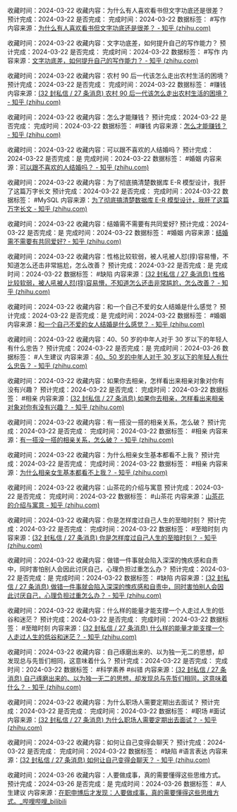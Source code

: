 
收藏时间：2024-03-22
收藏内容：为什么有人喜欢看书但文字功底还是很差？
预计完成：2024-03-22
是否完成：
完成时间：2024-03-22
数据标签： #写作
内容来源：[为什么有人喜欢看书但文字功底还是很差？ - 知乎 (zhihu.com)](https://www.zhihu.com/question/37432828/answer/72667979)


收藏时间：2024-03-22
收藏内容：文字功底差，如何提升自己的写作能力？
预计完成：2024-03-22
是否完成：
完成时间：2024-03-22
数据标签： #写作
内容来源：[文字功底差，如何提升自己的写作能力？ - 知乎 (zhihu.com)](https://www.zhihu.com/question/36472504/answer/67647225)


收藏时间：2024-03-22
收藏内容：农村 90 后一代该怎么走出农村生活的困境？
预计完成：2024-03-22
是否完成：
完成时间：2024-03-22
数据标签： #赚钱
内容来源：[(32 封私信 / 27 条消息) 农村 90 后一代该怎么走出农村生活的困境？ - 知乎 (zhihu.com)](https://www.zhihu.com/question/30222230/answer/47633804)


收藏时间：2024-03-22
收藏内容：怎么才能赚钱？
预计完成：2024-03-22
是否完成：
完成时间：2024-03-22
数据标签： #赚钱
内容来源：[怎么才能赚钱？ - 知乎 (zhihu.com)](https://zhuanlan.zhihu.com/p/683848104)

收藏时间：2024-03-22
收藏内容：可以跟不喜欢的人结婚吗？
预计完成：2024-03-22
是否完成：是
完成时间：2024-03-22
数据标签： #婚姻
内容来源：[可以跟不喜欢的人结婚吗？ - 知乎 (zhihu.com)](https://www.zhihu.com/question/61574215/answer/189877286)


收藏时间：2024-03-22
收藏内容：为了彻底搞清楚数据库 E-R 模型设计，我肝了这篇万字长文
预计完成：2024-03-22
是否完成：
完成时间：2024-03-22
数据标签： #MySQL
内容来源：[为了彻底搞清楚数据库 E-R 模型设计，我肝了这篇万字长文 - 知乎 (zhihu.com)](https://zhuanlan.zhihu.com/p/356216273)


收藏时间：2024-03-22
收藏内容：结婚需不需要有共同爱好?
预计完成：2024-03-22
是否完成：是
完成时间：2024-03-22
数据标签： #婚姻
内容来源：[结婚需不需要有共同爱好? - 知乎 (zhihu.com)](https://www.zhihu.com/question/425178994/answer/1519198914)


收藏时间：2024-03-22
收藏内容：性格比较软弱，被人吼被人怼(㨃)容易懵，不知道怎么还击非常尴尬，怎么改善？
预计完成：2024-03-22
是否完成：是
完成时间：2024-03-22
数据标签： #缺陷
内容来源：[(32 封私信 / 27 条消息) 性格比较软弱，被人吼被人怼(㨃)容易懵，不知道怎么还击非常尴尬，怎么改善？ - 知乎 (zhihu.com)](https://www.zhihu.com/question/316098654/answer/2306382501)


收藏时间：2024-03-22
收藏内容：和一个自己不爱的女人结婚是什么感觉？
预计完成：2024-03-22
是否完成：是
完成时间：2024-03-22
数据标签： #婚姻
内容来源：[和一个自己不爱的女人结婚是什么感觉？ - 知乎 (zhihu.com)](https://www.zhihu.com/question/24532200/answer/2151438626)


收藏时间：2024-03-22
收藏内容：40、50 岁的中年人对于 30 岁以下的年轻人有什么忠告？
预计完成：2024-03-22
是否完成：是
完成时间：2024-03-26
数据标签： #人生建议
内容来源：[40、50 岁的中年人对于 30 岁以下的年轻人有什么忠告？ - 知乎 (zhihu.com)](https://www.zhihu.com/question/23422821/answer/150133485)


收藏时间：2024-03-22
收藏内容：如果你去相亲，怎样看出来相亲对象对你有没有兴趣？
预计完成：2024-03-22
是否完成：
完成时间：2024-03-22
数据标签： #相亲
内容来源：[(32 封私信 / 27 条消息) 如果你去相亲，怎样看出来相亲对象对你有没有兴趣？ - 知乎 (zhihu.com)](https://www.zhihu.com/question/265325904/answer/297973519)


收藏时间：2024-03-22
收藏内容：有一搭没一搭的相亲关系，怎么破？
预计完成：2024-03-22
是否完成：
完成时间：2024-03-22
数据标签： #相亲
内容来源：[有一搭没一搭的相亲关系，怎么破？ - 知乎 (zhihu.com)](https://www.zhihu.com/question/489294019/answer/2143631679)


收藏时间：2024-03-22
收藏内容：为什么相亲女生基本都看不上我？
预计完成：2024-03-22
是否完成：
完成时间：2024-03-22
数据标签： #相亲
内容来源：[为什么相亲女生基本都看不上我？ - 知乎 (zhihu.com)](https://www.zhihu.com/question/451451825/answer/1874282184)


收藏时间：2024-03-22
收藏内容：山茶花的介绍与寓意
预计完成：2024-03-22
是否完成：
完成时间：2024-03-22
数据标签： #山茶花
内容来源：[山茶花的介绍与寓意 - 知乎 (zhihu.com)](https://zhuanlan.zhihu.com/p/609137522)


收藏时间：2024-03-22
收藏内容：你是怎样度过自己人生的至暗时刻？
预计完成：2024-03-22
是否完成：
完成时间：2024-03-22
数据标签： #至暗时刻
内容来源：[(32 封私信 / 27 条消息) 你是怎样度过自己人生的至暗时刻？ - 知乎 (zhihu.com)](https://www.zhihu.com/question/424578087/answer/2764672142)


收藏时间：2024-03-22
收藏内容：做错一件事就会陷入深深的愧疚感和自责中，同时害怕别人会因此讨厌自己，心理负担过重怎么办？
预计完成：2024-03-22
是否完成：是
完成时间：2024-03-22
数据标签： #缺陷
内容来源：[(32 封私信 / 27 条消息) 做错一件事就会陷入深深的愧疚感和自责中，同时害怕别人会因此讨厌自己，心理负担过重怎么办？ - 知乎 (zhihu.com)](https://www.zhihu.com/question/341293154/answer/798922596)


收藏时间：2024-03-22
收藏内容：什么样的能量才能支撑一个人走过人生的低谷和迷茫？
预计完成：2024-03-22
是否完成：
完成时间：2024-03-22
数据标签： #至暗时刻
内容来源：[(32 封私信 / 27 条消息) 什么样的能量才能支撑一个人走过人生的低谷和迷茫？ - 知乎 (zhihu.com)](https://www.zhihu.com/question/29064178/answer/45232559)


收藏时间：2024-03-22
收藏内容：自己琢磨出来的、以为独一无二的思想，却发现总与先哲们相同，这意味着什么？
预计完成：2024-03-22
是否完成：
完成时间：2024-03-22
数据标签： #科学素养 #纠错
内容来源：[(32 封私信 / 27 条消息) 自己琢磨出来的、以为独一无二的思想，却发现总与先哲们相同，这意味着什么？ - 知乎 (zhihu.com)](https://www.zhihu.com/question/640558539/answer/3372410027)


收藏时间：2024-03-22
收藏内容：为什么职场人需要定期出去面试？
预计完成：2024-03-22
是否完成：
完成时间：2024-03-22
数据标签： #职场 #面试 
内容来源：[(32 封私信 / 27 条消息) 为什么职场人需要定期出去面试？ - 知乎 (zhihu.com)](https://www.zhihu.com/question/626700685/answer/3260870876)


收藏时间：2024-03-22
收藏内容：如何让自己变得会聊天？
预计完成：2024-03-22
是否完成：
完成时间：2024-03-22
数据标签： #缺陷 #语言表达
内容来源：[(32 封私信 / 27 条消息) 如何让自己变得会聊天？ - 知乎 (zhihu.com)](https://www.zhihu.com/question/305279095/answer/3260465241)

收藏时间：2024-03-26
收藏内容：人要做成事，真的需要懂得这些思维方式。
预计完成：2024-03-26
是否完成：是
完成时间：2024-03-26
数据标签： #人生建议
内容来源：[在职申博后才发现：人要做成事，真的需要懂得这些思维方式。_哔哩哔哩_bilibili](https://www.bilibili.com/video/BV1nu4m1u7RS/?spm_id_from=333.1007.tianma.1-2-2.click&vd_source=081641abeed94aff322f0473e2c1773d)

